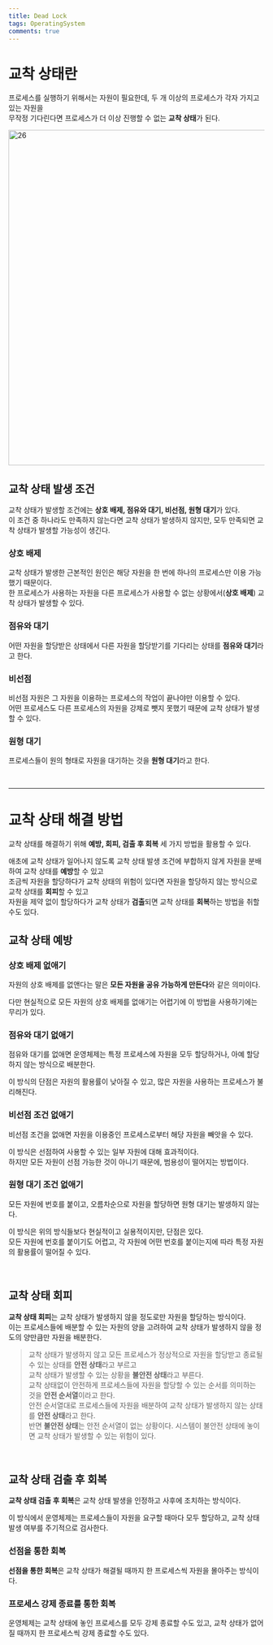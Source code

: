 ```yaml
---
title: Dead Lock
tags: OperatingSystem
comments: true
---
```


# 교착 상태란

프로세스를 실행하기 위해서는 자원이 필요한데, 두 개 이상의 프로세스가 각자 가지고 있는 자원을 <br>
무작정 기다린다면 프로세스가 더 이상 진행할 수 없는 **교착 상태**가 된다.

<img width="660" alt="26" src="https://github.com/MALLLAG/TIL/assets/87420630/b76398ff-355a-433c-b180-17ca00603f59">

<br>

## 교착 상태 발생 조건

교착 상태가 발생할 조건에는 **상호 배제, 점유와 대기, 비선점, 원형 대기**가 있다. <br>
이 조건 중 하나라도 만족하지 않는다면 교착 상태가 발생하지 않지만, 모두 만족되면 교착 상태가 발생할 가능성이 생긴다.

### 상호 배제

교착 상태가 발생한 근본적인 원인은 해당 자원을 한 번에 하나의 프로세스만 이용 가능했기 때문이다. <br>
한 프로세스가 사용하는 자원을 다른 프로세스가 사용할 수 없는 상황에서(**상호 배제**) 교착 상태가 발생할 수 있다.


### 점유와 대기

어떤 자원을 할당받은 상태에서 다른 자원을 할당받기를 기다리는 상태를 **점유와 대기**라고 한다.

### 비선점

비선점 자원은 그 자원을 이용하는 프로세스의 작업이 끝나야만 이용할 수 있다. <br>
어떤 프로세스도 다른 프로세스의 자원을 강제로 뺏지 못했기 때문에 교착 상태가 발생할 수 있다.

### 원형 대기

프로세스들이 원의 형태로 자원을 대기하는 것을 **원형 대기**라고 한다.

<br>
<hr>

# 교착 상태 해결 방법

교착 상태를 해결하기 위해 **예방, 회피, 검출 후 회복** 세 가지 방법을 활용할 수 있다.

애초에 교착 상태가 일어나지 않도록 교착 상태 발생 조건에 부합하지 않게 자원을 분배하여 교착 상태를 **예방**할 수 있고 <br>
조금씩 자원을 할당하다가 교착 상태의 위험이 있다면 자원을 할당하지 않는 방식으로 교착 상태를 **회피**할 수 있고 <br>
자원을 제약 없이 할당하다가 교착 상태가 **검출**되면 교착 상태를 **회복**하는 방법을 취할 수도 있다.

## 교착 상태 예방

### 상호 배제 없애기

자원의 상호 배제를 없앤다는 말은 **모든 자원을 공유 가능하게 만든다**와 같은 의미이다.

다만 현실적으로 모든 자원의 상호 배제를 없애기는 어렵기에 이 방법을 사용하기에는 무리가 있다.

### 점유와 대기 없애기

점유와 대기를 없애면 운영체제는 특정 프로세스에 자원을 모두 할당하거나, 아예 할당하지 않는 방식으로 배분한다.

이 방식의 단점은 자원의 활용률이 낮아질 수 있고, 많은 자원을 사용하는 프로세스가 불리해진다.

### 비선점 조건 없애기

비선점 조건을 없애면 자원을 이용중인 프로세스로부터 해당 자원을 빼앗을 수 있다.

이 방식은 선점하여 사용할 수 있는 일부 자원에 대해 효과적이다. <br>
하지만 모든 자원이 선점 가능한 것이 아니기 때문에, 범용성이 떨어지는 방법이다.

### 원형 대기 조건 없애기

모든 자원에 번호를 붙이고, 오름차순으로 자원을 할당하면 원형 대기는 발생하지 않는다.

이 방식은 위의 방식들보다 현실적이고 실용적이지만, 단점은 있다. <br>
모든 자원에 번호를 붙이기도 어렵고, 각 자원에 어떤 번호를 붙이는지에 따라 특정 자원의 활용률이 떨어질 수 있다.

<br>

## 교착 상태 회피

**교착 상태 회피**는 교착 상태가 발생하지 않을 정도로만 자원을 할당하는 방식이다. <br>
이는 프로세스들에 배분할 수 있는 자원의 양을 고려하여 교착 상태가 발생하지 않을 정도의 양만큼만 자원을 배분한다.

> 교착 상태가 발생하지 않고 모든 프로세스가 정상적으로 자원을 할당받고 종료될 수 있는 상태를 **안전 상태**라고 부르고 <br>
> 교착 상태가 발생할 수 있는 상황을 **불안전 상태**라고 부른다. <br>
> 교착 상태없이 안전하게 프로세스들에 자원을 할당할 수 있는 순서를 의미하는 것을 **안전 순서열**이라고 한다. <br>
> 안전 순서열대로 프로세스들에 자원을 배분하여 교착 상태가 발생하지 않는 상태를 **안전 상태**라고 한다. <br>
> 반면 **불안전 상태**는 안전 순서열이 없는 상황이다. 시스템이 불안전 상태에 놓이면 교착 상태가 발생할 수 있는 위험이 있다.

<br>

## 교착 상태 검출 후 회복

**교착 상태 검출 후 회복**은 교착 상태 발생을 인정하고 사후에 조치하는 방식이다.

이 방식에서 운영체제는 프로세스들이 자원을 요구할 때마다 모두 할당하고, 교착 상태 발생 여부를 주기적으로 검사한다.

### 선점을 통한 회복

**선점을 통한 회복**은 교착 상태가 해결될 때까지 한 프로세스씩 자원을 몰아주는 방식이다.

### 프로세스 강제 종료를 통한 회복

운영체제는 교착 상태에 놓인 프로세스를 모두 강제 종료할 수도 있고, 교착 상태가 없어질 때까지 한 프로세스씩 강제 종료할 수도 있다.


